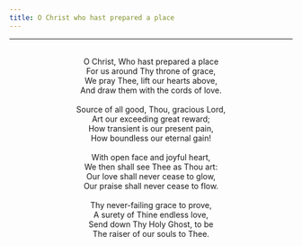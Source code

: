 ```yaml
---
title: O Christ who hast prepared a place
---
```


---
<center>
<br/>
O Christ, Who hast prepared a place<br/>
For us around Thy throne of grace,<br/>
We pray Thee, lift our hearts above,<br/>
And draw them with the cords of love.<br/>
<br/>
Source of all good, Thou, gracious Lord,<br/>
Art our exceeding great reward;<br/>
How transient is our present pain,<br/>
How boundless our eternal gain!<br/>
<br/>
With open face and joyful heart,<br/>
We then shall see Thee as Thou art:<br/>
Our love shall never cease to glow,<br/>
Our praise shall never cease to flow.<br/>
<br/>
Thy never-failing grace to prove,<br/>
A surety of Thine endless love,<br/>
Send down Thy Holy Ghost, to be<br/>
The raiser of our souls to Thee.<br/>

</center>